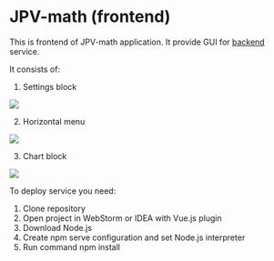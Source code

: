 # JPV-math (frontend)
This is frontend of JPV-math application. It provide GUI for <a href="https://github.com/ereborDeveloper/math-modeling">backend</a> service.

It consists of:
1. Settings block
<img src = "https://sun9-67.userapi.com/d6c6C0pgF7xIp8-Jbzib-MBktqIdpQoM1wJb8Q/JT2qOifVM_Y.jpg" />

2. Horizontal menu
<img src = "https://sun9-11.userapi.com/zmmAXzlpnQtnN0ZNM0fnd39t4sk5ziqn9pCjdw/ir1h_-zBIRA.jpg" />

3. Chart block
<img src = "https://sun9-22.userapi.com/FQT5WJLMHX-ogQUMRljRVG22xl40B0qTVRirGw/NjBNEZUYeQo.jpg" />

To deploy service you need:
1. Clone repository
2. Open project in WebStorm or IDEA with Vue.js plugin
3. Download Node.js
4. Create npm serve configuration and set Node.js interpreter
5. Run command npm install
